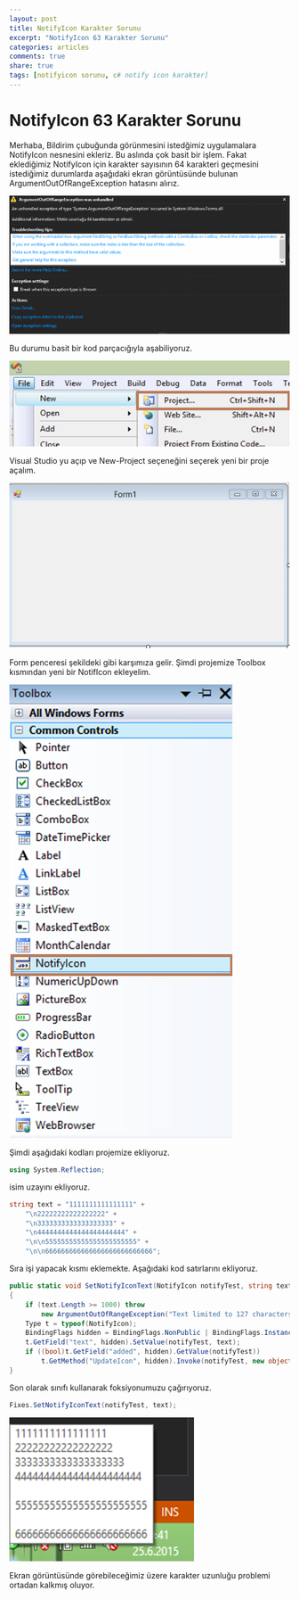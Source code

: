 ```yaml
---
layout: post
title: NotifyIcon Karakter Sorunu
excerpt: "NotifyIcon 63 Karakter Sorunu"
categories: articles
comments: true
share: true
tags: [notifyicon sorunu, c# notify icon karakter]
---
```



#   NotifyIcon 63 Karakter Sorunu

Merhaba,
Bildirim çubuğunda görünmesini istedğimiz uygulamalara NotifyIcon nesnesini ekleriz. Bu aslında çok basit bir işlem. Fakat eklediğimiz NotifyIcon için karakter sayısının 64 karakteri geçmesini istediğimiz durumlarda aşağıdaki ekran görüntüsünde bulunan ArgumentOutOfRangeException hatasını alırız.

![](../../images/2015-06-25-NotifyIcon/4)
 
Bu durumu basit bir kod parçacığıyla aşabiliyoruz.
 
![](../../images/2015-06-25-NotifyIcon/1)
 
Visual Studio yu açıp ve New-Project  seçeneğini seçerek yeni bir proje açalım.
 
![](../../images/2015-06-25-NotifyIcon/2)

Form penceresi şekildeki gibi karşımıza gelir. Şimdi projemize Toolbox kısmından yeni bir NotifIcon ekleyelim.

![](../../images/2015-06-25-NotifyIcon/3)

Şimdi aşağıdaki kodları projemize ekliyoruz.

```csharp
using System.Reflection;
```

isim uzayını ekliyoruz.
 
```csharp
string text = "1111111111111111" +  
	"\n22222222222222222" +  
	"\n3333333333333333333" +  
	"\n4444444444444444444444" +  
	"\n\n55555555555555555555555" +  
	"\n\n666666666666666666666666666";
```
                      
Sıra işi yapacak kısmı eklemekte. Aşağıdaki kod satırlarını ekliyoruz.

```csharp
public static void SetNotifyIconText(NotifyIcon notifyTest, string text)
{
	if (text.Length >= 1000) throw 
		new ArgumentOutOfRangeException("Text limited to 127 characters");
	Type t = typeof(NotifyIcon);
	BindingFlags hidden = BindingFlags.NonPublic | BindingFlags.Instance;
	t.GetField("text", hidden).SetValue(notifyTest, text);
	if ((bool)t.GetField("added", hidden).GetValue(notifyTest))
	    t.GetMethod("UpdateIcon", hidden).Invoke(notifyTest, new object[] { true });
}
```
 
Son olarak sınıfı kullanarak foksiyonumuzu çağırıyoruz.

```csharp
Fixes.SetNotifyIconText(notifyTest, text);
```

![](../../images/2015-06-25-NotifyIcon/5)

Ekran görüntüsünde görebileceğimiz üzere karakter uzunluğu problemi ortadan kalkmış oluyor.
